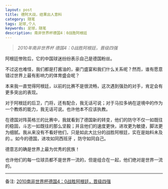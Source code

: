 ```yaml
---
layout: post
title: 德阿大战，结果出人意料
category: 随笔
tags: 足球,个人
keywords: 足球，随笔
description: 南非世界杯德国4：0战胜阿根廷
---
```


> *2010年南非世界杯 德国4：0战胜阿根廷，晋级四强*

阿根廷惨败后，它的中国球迷纷纷表示自己是德国粉丝。

不过这也难怪，我们都是打酱油的，豪门盛宴和我们什么关系呢？然而，谁有愿意错过世界上最有影响力的体育盛会呢？

本来我一直觉得阿根廷，以前的比赛不是很流畅，这次遇到强劲的对手，肯定会有更多突出的表现。

对于阿根廷的后卫，门将，还有配合，我无话可说；对于马拉多纳在逆境中的作为一个教练的能力，我无话可说。也许他本不应该执教。

在德国对阵英格兰的比赛中，我就看到了德国新的转变，他们的防守不仅一如既往的稳固，斗志一如既往的那么坚毅；并且他们的速度更快，进攻更为敏捷，脚法更为细腻。我从来没有不看好他们，只是如此大比分的战胜阿根廷，实在是始料未及的.。如今的德国，进攻如同西班牙 ，防守如同自己。

德意志的确是世界上最为优秀的民族！

也许他们的每一位球员都不是世界一流的，但是组合在一起，他们绝对是世界一流的。

------

备注: [2010南非世界杯德国4：0战胜阿根廷，晋级四强][1]

[1]:http://2010worldcup.163.com/special/000500CD/2010wc59.html '德阿4：0'
